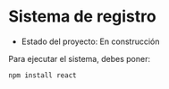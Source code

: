 <h1>Sistema de registro</h1>

- Estado del proyecto: En construcción

Para ejecutar el sistema, debes poner:

``` npm install react ```
